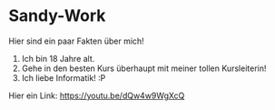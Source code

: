 # Sandy-Work

Hier sind ein paar Fakten über mich!

1. Ich bin 18 Jahre alt.
2. Gehe in den besten Kurs überhaupt mit meiner tollen Kursleiterin!
3. Ich liebe Informatik! :P

Hier ein Link:
https://youtu.be/dQw4w9WgXcQ
